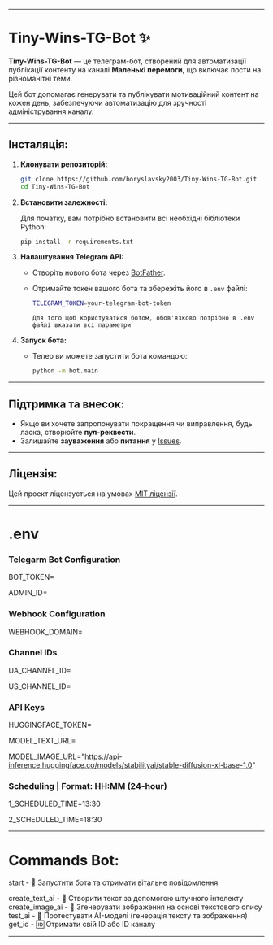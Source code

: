 
---

# **Tiny-Wins-TG-Bot** ✨

**Tiny-Wins-TG-Bot** — це телеграм-бот, створений для автоматизації публікації контенту на каналі **Маленькі перемоги**, що включає пости на різноманітні теми.

Цей бот допомагає генерувати та публікувати мотиваційний контент на кожен день, забезпечуючи автоматизацію для зручності адміністрування каналу.

---

## **Інсталяція:**

1. **Клонувати репозиторій:**

   ```bash
   git clone https://github.com/boryslavsky2003/Tiny-Wins-TG-Bot.git
   cd Tiny-Wins-TG-Bot
   ```

2. **Встановити залежності:**

   Для початку, вам потрібно встановити всі необхідні бібліотеки Python:

   ```bash
   pip install -r requirements.txt
   ```

3. **Налаштування Telegram API:**
   - Створіть нового бота через [BotFather](https://core.telegram.org/bots#botfather).
   - Отримайте токен вашого бота та збережіть його в `.env` файлі:

     ```bash
     TELEGRAM_TOKEN=your-telegram-bot-token
     ```
     ```
     Для того щоб користуватися ботом, обов'язково потрібно в .env файлі вказати всі параметри
     ```

4. **Запуск бота:**
   - Тепер ви можете запустити бота командою:

     ```bash
     python -m bot.main
     ```

---

## **Підтримка та внесок:**

- Якщо ви хочете запропонувати покращення чи виправлення, будь ласка, створюйте **пул-реквести**.
- Залишайте **зауваження** або **питання** у [Issues](https://github.com/Boryslavsky2003/Tiny-Wins-TG-Bot).

---

## **Ліцензія:**

Цей проект ліцензується на умовах [MIT ліцензії](LICENSE).

---

# .env

### Telegarm Bot Configuration
BOT_TOKEN=

ADMIN_ID=

### Webhook Configuration
WEBHOOK_DOMAIN=

### Channel IDs
UA_CHANNEL_ID=

US_CHANNEL_ID=

### API Keys
HUGGINGFACE_TOKEN=

MODEL_TEXT_URL=

MODEL_IMAGE_URL="https://api-inference.huggingface.co/models/stabilityai/stable-diffusion-xl-base-1.0"

### Scheduling | Format: HH:MM (24-hour)
1_SCHEDULED_TIME=13:30

2_SCHEDULED_TIME=18:30

---

# Commands Bot:

   start - 🚀 Запустити бота та отримати вітальне повідомлення
   
   create_text_ai - 📝 Створити текст за допомогою штучного інтелекту  
   create_image_ai - 🎨 Згенерувати зображення на основі текстового опису  
   test_ai - 🤖 Протестувати AI-моделі (генерація тексту та зображення)
   get_id - 🆔 Отримати свій ID або ID каналу

---

